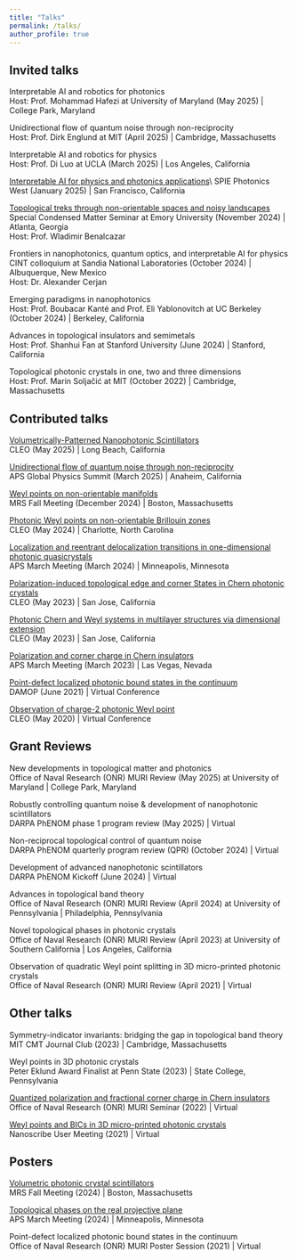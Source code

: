 ```yaml
---
title: "Talks"
permalink: /talks/
author_profile: true
---
```


## Invited talks
Interpretable AI and robotics for photonics\
Host: Prof. Mohammad Hafezi at University of Maryland (May 2025) |  College Park, Maryland

Unidirectional flow of quantum noise through non-reciprocity\
Host: Prof. Dirk Englund at MIT (April 2025) | Cambridge, Massachusetts 

Interpretable AI and robotics for physics\
Host: Prof. Di Luo at UCLA (March 2025) | Los Angeles, California

[Interpretable AI for physics and photonics applications](https://spie.org/photonics-west/presentation/Interpretable-AI-for-physics-and-photonics/13375-76#_=_)\
SPIE Photonics West (January 2025) | San Francisco, California

[Topological treks through non-orientable spaces and noisy landscapes](https://physics.emory.edu/home/news/index.html?trumbaEmbed=view%3Devent%26eventid%3D178790409)\
Special Condensed Matter Seminar at Emory University (November 2024) | Atlanta, Georgia\
Host: Prof. Wladimir Benalcazar

Frontiers in nanophotonics, quantum optics, and interpretable AI for physics\
CINT colloquium at Sandia National Laboratories (October 2024) | Albuquerque, New Mexico\
Host: Dr. Alexander Cerjan

Emerging paradigms in nanophotonics\
Host: Prof. Boubacar Kanté and Prof. Eli Yablonovitch at UC Berkeley (October 2024) | Berkeley, California

Advances in topological insulators and semimetals\
Host: Prof. Shanhui Fan at Stanford University (June 2024) | Stanford, California

Topological photonic crystals in one, two and three dimensions\
Host: Prof. Marin Soljačić at MIT (October 2022) | Cambridge, Massachusetts

## Contributed talks
[Volumetrically-Patterned Nanophotonic Scintillators](https://cleoconference.org/)\
CLEO (May 2025) | Long Beach, California

[Unidirectional flow of quantum noise through non-reciprocity](https://summit.aps.org/events/MAR-G30/12)\
APS Global Physics Summit (March 2025) | Anaheim, California 

[Weyl points on non-orientable manifolds](https://www.mrs.org/meetings-events/annual-meetings/2024-mrs-fall-meeting/symposium-sessions/presentations/view/2024-fall-meeting/2024-fall-meeting-4154808)\
MRS Fall Meeting (December 2024) | Boston, Massachusetts

[Photonic Weyl points on non-orientable Brillouin zones](https://opg.optica.org/abstract.cfm?uri=CLEO_FS-2024-FW3M.1)\
CLEO (May 2024) | Charlotte, North Carolina

[Localization and reentrant delocalization transitions in one-dimensional photonic quasicrystals](https://meetings.aps.org/Meeting/MAR24/Session/T54.5)\
APS March Meeting (March 2024) | Minneapolis, Minnesota

[Polarization-induced topological edge and corner States in Chern photonic crystals](https://opg.optica.org/abstract.cfm?uri=CLEO_FS-2023-FM1B.3)\
CLEO (May 2023) | San Jose, California

[Photonic Chern and Weyl systems in multilayer structures via dimensional extension](https://opg.optica.org/abstract.cfm?uri=CLEO_FS-2023-FF1D.4)\
CLEO (May 2023) | San Jose, California

[Polarization and corner charge in Chern insulators](https://meetings.aps.org/Meeting/MAR23/Session/N19.3)\
APS March Meeting (March 2023) | Las Vegas, Nevada

[Point-defect localized photonic bound states in the continuum](https://meetings.aps.org/Meeting/DAMOP21/Session/S09.4)\
DAMOP (June 2021) | Virtual Conference

[Observation of charge-2 photonic Weyl point](https://opg.optica.org/abstract.cfm?uri=CLEO_QELS-2020-FTh1B.2)\
CLEO (May 2020) | Virtual Conference

## Grant Reviews
New developments in topological matter and photonics\
Office of Naval Research (ONR) MURI Review (May 2025) at University of Maryland | College Park, Maryland

Robustly controlling quantum noise & development of nanophotonic scintillators\
DARPA PhENOM phase 1 program review (May 2025) | Virtual

Non-reciprocal topological control of quantum noise\
DARPA PhENOM quarterly program review (QPR) (October 2024) | Virtual

Development of advanced nanophotonic scintillators\
DARPA PhENOM Kickoff (June 2024) | Virtual

Advances in topological band theory\
Office of Naval Research (ONR) MURI Review (April 2024) at University of Pennsylvania | Philadelphia, Pennsylvania

Novel topological phases in photonic crystals\
Office of Naval Research (ONR) MURI Review (April 2023) at University of Southern California | Los Angeles, California

Observation of quadratic Weyl point splitting in 3D micro-printed photonic crystals\
Office of Naval Research (ONR) MURI Review (April 2021) | Virtual

## Other talks
Symmetry-indicator invariants: bridging the gap in topological band theory\
MIT CMT Journal Club (2023) | Cambridge, Massachusetts

Weyl points in 3D photonic crystals\
Peter Eklund Award Finalist at Penn State (2023) | State College, Pennsylvania

[Quantized polarization and fractional corner charge in Chern insulators](https://photons.illinois.edu/blog/65293)\
Office of Naval Research (ONR) MURI Seminar (2022) | Virtual

[Weyl points and BICs in 3D micro-printed photonic crystals](https://www.nanoscribe.com/en/news-insights/news/nanoscribe-user-meeting-2021/)\
Nanoscribe User Meeting (2021) | Virtual

## Posters
[Volumetric photonic crystal scintillators](https://www.mrs.org/meetings-events/annual-meetings/2024-mrs-fall-meeting/symposium-sessions/presentations/view/2024-fall-meeting/2024-fall-meeting-4154386)\
MRS Fall Meeting (2024) | Boston, Massachusetts

[Topological phases on the real projective plane](https://meetings.aps.org/Meeting/MAR24/Session/V00.32)\
APS March Meeting (2024) | Minneapolis, Minnesota

Point-defect localized photonic bound states in the continuum\
Office of Naval Research (ONR) MURI Poster Session (2021) | Virtual
